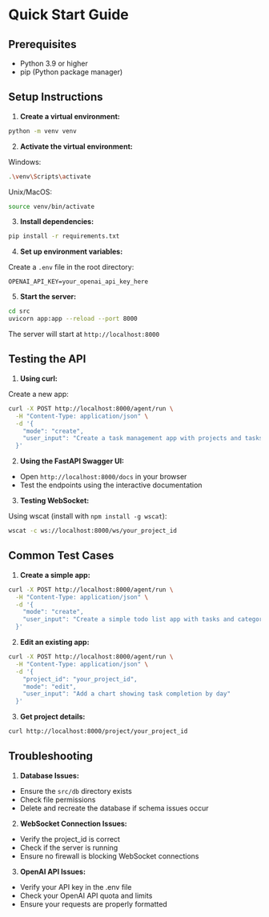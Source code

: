 # Quick Start Guide

## Prerequisites
- Python 3.9 or higher
- pip (Python package manager)

## Setup Instructions

1. **Create a virtual environment:**
```bash
python -m venv venv
```

2. **Activate the virtual environment:**

Windows:
```bash
.\venv\Scripts\activate
```

Unix/MacOS:
```bash
source venv/bin/activate
```

3. **Install dependencies:**
```bash
pip install -r requirements.txt
```

4. **Set up environment variables:**

Create a `.env` file in the root directory:
```env
OPENAI_API_KEY=your_openai_api_key_here
```

5. **Start the server:**
```bash
cd src
uvicorn app:app --reload --port 8000
```

The server will start at `http://localhost:8000`

## Testing the API

1. **Using curl:**

Create a new app:
```bash
curl -X POST http://localhost:8000/agent/run \
  -H "Content-Type: application/json" \
  -d '{
    "mode": "create",
    "user_input": "Create a task management app with projects and tasks"
  }'
```

2. **Using the FastAPI Swagger UI:**
- Open `http://localhost:8000/docs` in your browser
- Test the endpoints using the interactive documentation

3. **Testing WebSocket:**

Using wscat (install with `npm install -g wscat`):
```bash
wscat -c ws://localhost:8000/ws/your_project_id
```

## Common Test Cases

1. **Create a simple app:**
```bash
curl -X POST http://localhost:8000/agent/run \
  -H "Content-Type: application/json" \
  -d '{
    "mode": "create",
    "user_input": "Create a simple todo list app with tasks and categories"
  }'
```

2. **Edit an existing app:**
```bash
curl -X POST http://localhost:8000/agent/run \
  -H "Content-Type: application/json" \
  -d '{
    "project_id": "your_project_id",
    "mode": "edit",
    "user_input": "Add a chart showing task completion by day"
  }'
```

3. **Get project details:**
```bash
curl http://localhost:8000/project/your_project_id
```

## Troubleshooting

1. **Database Issues:**
- Ensure the `src/db` directory exists
- Check file permissions
- Delete and recreate the database if schema issues occur

2. **WebSocket Connection Issues:**
- Verify the project_id is correct
- Check if the server is running
- Ensure no firewall is blocking WebSocket connections

3. **OpenAI API Issues:**
- Verify your API key in the .env file
- Check your OpenAI API quota and limits
- Ensure your requests are properly formatted